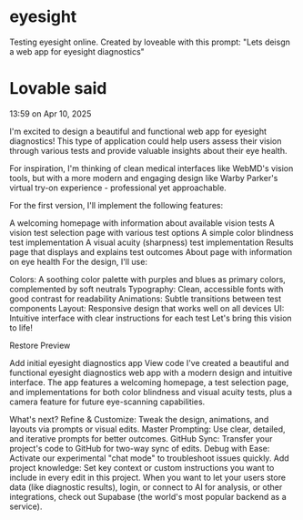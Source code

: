 # eyesight
Testing eyesight online. Created by loveable with this prompt: "Lets deisgn a web app for eyesight diagnostics"


# Lovable said
13:59 on Apr 10, 2025

I'm excited to design a beautiful and functional web app for eyesight diagnostics! This type of application could help users assess their vision through various tests and provide valuable insights about their eye health.

For inspiration, I'm thinking of clean medical interfaces like WebMD's vision tools, but with a more modern and engaging design like Warby Parker's virtual try-on experience - professional yet approachable.

For the first version, I'll implement the following features:

A welcoming homepage with information about available vision tests
A vision test selection page with various test options
A simple color blindness test implementation
A visual acuity (sharpness) test implementation
Results page that displays and explains test outcomes
About page with information on eye health
For the design, I'll use:

Colors: A soothing color palette with purples and blues as primary colors, complemented by soft neutrals
Typography: Clean, accessible fonts with good contrast for readability
Animations: Subtle transitions between test components
Layout: Responsive design that works well on all devices
UI: Intuitive interface with clear instructions for each test
Let's bring this vision to life!



Restore
Preview

Add initial eyesight diagnostics app
View code
I've created a beautiful and functional eyesight diagnostics web app with a modern design and intuitive interface. The app features a welcoming homepage, a test selection page, and implementations for both color blindness and visual acuity tests, plus a camera feature for future eye-scanning capabilities.

What's next?
Refine & Customize: Tweak the design, animations, and layouts via prompts or visual edits.
Master Prompting: Use clear, detailed, and iterative prompts for better outcomes.
GitHub Sync: Transfer your project's code to GitHub for two-way sync of edits.
Debug with Ease: Activate our experimental "chat mode" to troubleshoot issues quickly.
Add project knowledge: Set key context or custom instructions you want to include in every edit in this project.
When you want to let your users store data (like diagnostic results), login, or connect to AI for analysis, or other integrations, check out Supabase (the world's most popular backend as a service).

